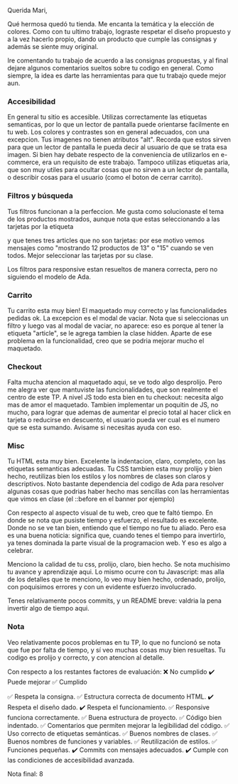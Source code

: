 Querida Mari, 

Qué hermosa quedó tu tienda. Me encanta la temática y la elección de colores. Como con tu ultimo trabajo, lograste respetar el diseño propuesto y a la vez hacerlo propio, dando un producto que cumple las consignas y además se siente muy original. 

Ire comentando tu trabajo de acuerdo a las consignas propuestas, y al final dejare algunos comentarios sueltos sobre tu codigo en general. Como siempre, la idea es darte las herramientas para que tu trabajo quede mejor aun. 

### Accesibilidad

En general tu sitio es accesible. Utilizas correctamente las etiquetas semanticas, por lo que un lector de pantalla puede orientarse facilmente en tu web. Los colores y contrastes son en general adecuados, con una excepcion. Tus imagenes no tienen atributos "alt". Recorda que estos sirven para que un lector de pantalla le pueda decir al usuario de que se trata esa imagen. Si bien hay debate respecto de la conveniencia de utilizarlos en e-commerce, era un requisito de este trabajo. Tampoco utilizas etiquetas aria, que son muy utiles para ocultar cosas que no sirven a un lector de pantalla, o describir cosas para el usuario (como el boton de cerrar carrito). 


### Filtros y búsqueda

Tus filtros funcionan a la perfeccion. Me gusta como solucionaste el tema de los productos mostrados, aunque nota que estas seleccionando a las tarjetas por la etiqueta <article> y que tenes tres articles que no son tarjetas: por ese motivo vemos mensajes como "mostrando 12 productos de 13" o "15" cuando se ven todos. Mejor seleccionar las tarjetas por su clase. 

Los filtros para responsive estan resueltos de manera correcta, pero no siguiendo el modelo de Ada. 

### Carrito

Tu carrito esta muy bien! El maquetado muy correcto y las funcionalidades pedidas ok. La excepcion es el modal de vaciar. Nota que si seleccionas un filtro y luego vas al modal de vaciar, no aparece: eso es porque al tener la etiqueta "article", se le agrega tambien la clase hidden. Aparte de ese problema en la funcionalidad, creo que se podria mejorar mucho el maquetado. 

### Checkout

Falta mucha atencion al maquetado aqui, se ve todo algo desprolijo. Pero me alegra ver que mantuviste las funcionalidades, que son realmente el centro de este TP. A nivel JS todo esta bien en tu checkout: necesita algo mas de amor el maquetado. Tambien implementar un poquitin de JS, no mucho, para lograr que ademas de aumentar el precio total al hacer click en tarjeta o reducirse en descuento, el usuario pueda ver cual es el numero que se esta sumando. Avisame si necesitas ayuda con eso.

### Misc 

Tu HTML esta muy bien. Excelente la indentacion, claro, completo, con las etiquetas semanticas adecuadas. Tu CSS tambien esta muy prolijo y bien hecho, reutilizas bien los estilos y los nombres de clases son claros y descriptivos. Noto bastante dependencia del codigo de Ada para resolver algunas cosas que podrias haber hecho mas sencillas con las herramientas que vimos en clase (el ::before en el banner por ejemplo)

Con respecto al aspecto visual de tu web, creo que te faltó tiempo. En donde se nota que pusiste tiempo y esfuerzo, el resultado es excelente. Donde no se ve tan bien, entiendo que el tiempo no fue tu aliado. Pero esa es una buena noticia: significa que, cuando tenes el tiempo para invertirlo, ya tenes dominada la parte visual de la programacion web. Y eso es algo a celebrar. 

Menciono la calidad de tu css, prolijo, claro, bien hecho. Se nota muchisimo tu avance y aprendizaje aqui. Lo mismo ocurre con tu Javascript: mas alla de los detalles que te menciono, lo veo muy bien hecho, ordenado, prolijo, con poquisimos errores y con un evidente esfuerzo involucrado.  

Tenes relativamente pocos commits, y un README breve: valdria la pena invertir algo de tiempo aqui. 

### Nota 

Veo relativamente pocos problemas en tu TP, lo que no funcionó se nota que fue por falta de tiempo, y sí veo muchas cosas muy bien resueltas. Tu codigo es prolijo y correcto, y con atencion al detalle. 

Con respecto a los restantes factores de evaluación: 
❌ No cumplido
✔️ Puede mejorar
✅ Cumplido

✅ Respeta la consigna.
✅ Estructura correcta de documento HTML.
✔️ Respeta el diseño dado.
✔️ Respeta el funcionamiento.
✅ Responsive funciona correctamente.
✅ Buena estructura de proyecto.
✅ Código bien indentado.
✅ Comentarios que permiten mejorar la legibilidad del código.
✅ Uso correcto de etiquetas semánticas.
✅ Buenos nombres de clases.
✅ Buenos nombres de funciones y variables.
✅ Reutilización de estilos.
✅ Funciones pequeñas.
✔️ Commits con mensajes adecuados.
✔️ Cumple con las condiciones de accesibilidad avanzada.

Nota final: 8
